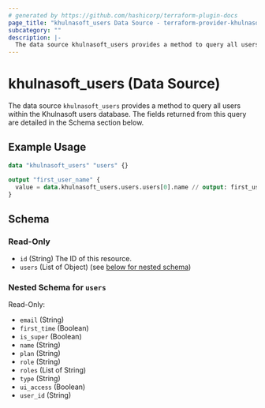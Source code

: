 ```yaml
---
# generated by https://github.com/hashicorp/terraform-plugin-docs
page_title: "khulnasoft_users Data Source - terraform-provider-khulnasoft"
subcategory: ""
description: |-
  The data source khulnasoft_users provides a method to query all users within the Khulnasoft users database. The fields returned from this query are detailed in the Schema section below.
---
```


# khulnasoft_users (Data Source)

The data source `khulnasoft_users` provides a method to query all users within the Khulnasoft users database. The fields returned from this query are detailed in the Schema section below.

## Example Usage

```terraform
data "khulnasoft_users" "users" {}

output "first_user_name" {
  value = data.khulnasoft_users.users.users[0].name // output: first_user_name = "administrator"
}
```

<!-- schema generated by tfplugindocs -->
## Schema

### Read-Only

- `id` (String) The ID of this resource.
- `users` (List of Object) (see [below for nested schema](#nestedatt--users))

<a id="nestedatt--users"></a>
### Nested Schema for `users`

Read-Only:

- `email` (String)
- `first_time` (Boolean)
- `is_super` (Boolean)
- `name` (String)
- `plan` (String)
- `role` (String)
- `roles` (List of String)
- `type` (String)
- `ui_access` (Boolean)
- `user_id` (String)


